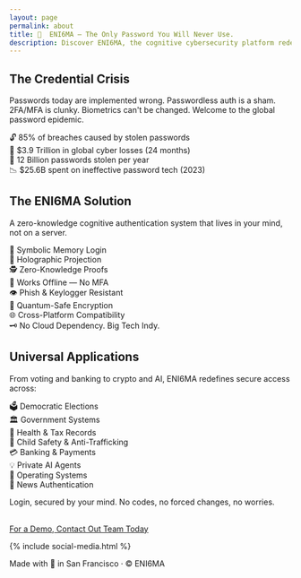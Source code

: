```yaml
---
layout: page
permalink: about
title: 🔐  ENI6MA — The Only Password You Will Never Use.
description: Discover ENI6MA, the cognitive cybersecurity platform redefining authentication. No Biometrics. No 2FA/MF Device. Just you.
---
```


<!-- Hero Section -->
<!-- <section class="bg-black text-black py-24 px-8 text-center">
  <!-- <h1 class="text-5xl font-bold mb-4">🔐 The Only Password You Will Never Use.</h1> -->
  <!-- <p class="text-xl mb-6">ENI6MA | Presented by Dylan Rosario</p> -->
  <!-- <a href="mailto:soltrinox@gmail.com" class="bg-white text-black px-6 py-2 rounded-full font-semibold">Contact Us</a> -->
<!-- </sectißon> --> 

<!-- Problem Section -->
<section class="bg-gray-100 py-20 px-8">
  <div class="max-w-5xl mx-auto text-center">
    <h2 class="text-4xl font-bold mb-6">The Credential Crisis</h2>
    <p class="text-lg mb-6">Passwords today are implemented wrong. Passwordless auth is a sham. 2FA/MFA is clunky. Biometrics can't be changed. Welcome to the global password epidemic.</p>
    <div class="grid grid-cols-2 gap-6 text-left text-black text-lg">
      <div>🔓 85% of breaches caused by stolen passwords</div>
      <div>💸 $3.9 Trillion in global cyber losses (24 months)</div>
      <div>🔐 12 Billion passwords stolen per year</div>
      <div>📉 $25.6B spent on ineffective password tech (2023)</div>
    </div>
  </div>
</section>

<!-- Solution Section -->
<section class="bg-white py-20 px-8">
  <div class="max-w-6xl mx-auto text-center">
    <h2 class="text-4xl font-bold mb-6">The ENI6MA Solution</h2>
    <p class="text-lg mb-6">A zero-knowledge cognitive authentication system that lives in your mind, not on a server.</p>
    <div class="grid grid-cols-2 md:grid-cols-4 gap-6 text-left">
      <div>🧠 Symbolic Memory Login</div>
      <div>🔄 Holographic Projection</div>
      <div>🕵 Zero-Knowledge Proofs</div>
      <div>📵 Works Offline — No MFA</div>
      <div>👁 Phish & Keylogger Resistant</div>
      <div>🔐 Quantum-Safe Encryption</div>
      <div>🌐 Cross-Platform Compatibility</div>
      <div>🗝 No Cloud Dependency. Big Tech Indy.</div>
    </div>
  </div>
</section>

<!-- Use Cases Section -->
<section class="bg-white py-20 px-8">
  <div class="max-w-5xl mx-auto text-center">
    <h2 class="text-4xl font-bold mb-6">Universal Applications</h2>
    <p class="text-lg mb-6">From voting and banking to crypto and AI, ENI6MA redefines secure access across:</p>
    <div class="grid grid-cols-2 gap-4 text-left">
      <div>🗳 Democratic Elections</div>
      <div>🏛 Government Systems</div>
      <div>🏥 Health & Tax Records</div>
      <div>🧒 Child Safety & Anti-Trafficking</div>
      <div>💳 Banking & Payments</div>
      <div>💡 Private AI Agents</div>
      <div>📲 Operating Systems</div>
      <div>📰 News Authentication</div>
    </div>
  </div>
</section>



<!-- Call To Action -->
<section class="bg-black text-black py-20 px-8 text-center">
 
  <p class="text-lg mb-6">Login, secured by your mind. No codes, no forced changes, no worries.</p>
  <br/>
  <a href="mailto:contact@eni6ma.co" class="bg-white text-black px-8 py-3 rounded-full font-semibold">For a Demo, Contact Out Team Today</a>
</section>


{% include social-media.html %}


<!-- Footer -->
<footer class="bg-gray-800 text-black text-center py-8">
  <p>Made with 💙 in San Francisco · © ENI6MA </p>
</footer>
